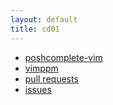 ```yaml
---
layout: default
title: cd01
---
```


* [poshcomplete-vim](https://github.com/cd01/poshcomplete-vim)
* [vimppm](https://github.com/cd01/vimppm)
* [pull requests](https://github.com/pulls?q=is:pr+is:closed+author:cd01+-user:cd01+-repo:hirocaster/wdpress69+-repo:supermomonga/awesome-yamada)
* [issues](https://github.com/issues?q=is%3Aissue+author%3Acd01+-user%3Acd01)
